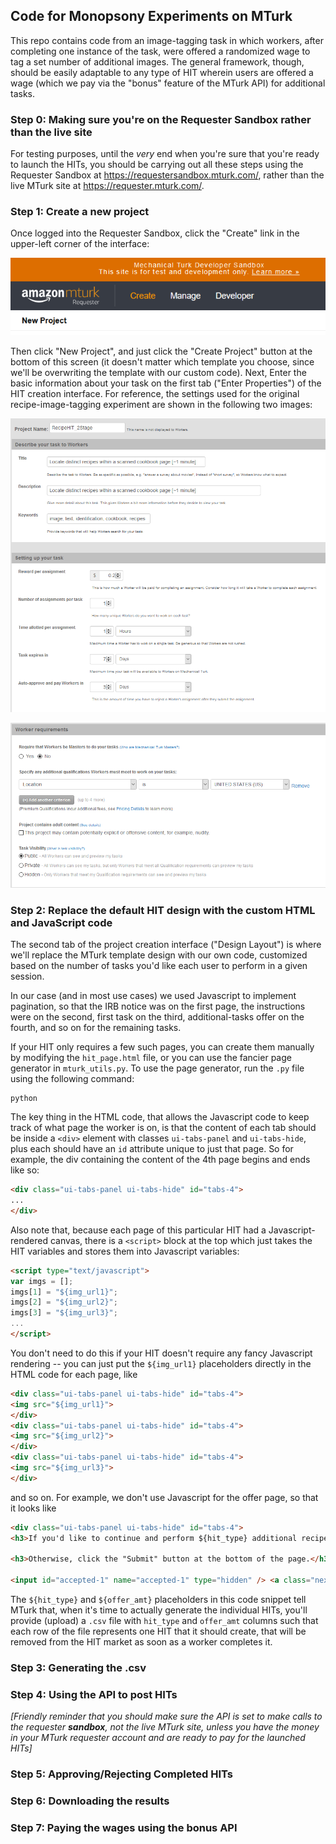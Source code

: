 ## Code for Monopsony Experiments on MTurk

This repo contains code from an image-tagging task in which workers, after completing one instance of the task, were offered a randomized wage to tag a set number of additional images. The general framework, though, should be easily adaptable to any type of HIT wherein users are offered a wage (which we pay via the "bonus" feature of the MTurk API) for additional tasks.

### Step 0: Making sure you're on the Requester Sandbox rather than the live site

For testing purposes, until the *very* end when you're sure that you're ready to launch the HITs, you should be carrying out all these steps using the Requester Sandbox at https://requestersandbox.mturk.com/, rather than the live MTurk site at https://requester.mturk.com/.

### Step 1: Create a new project

Once logged into the Requester Sandbox, click the "Create" link in the upper-left corner of the interface:

![Create HITs](create.png)

Then click "New Project", and just click the "Create Project" button at the bottom of this screen (it doesn't matter which template you choose, since we'll be overwriting the template with our custom code). Next, Enter the basic information about your task on the first tab ("Enter Properties") of the HIT creation interface. For reference, the settings used for the original recipe-image-tagging experiment are shown in the following two images:

![Settings 1](settings_1.png)

![Settings 2](settings_2.png)

### Step 2: Replace the default HIT design with the custom HTML and JavaScript code

The second tab of the project creation interface ("Design Layout") is where we'll replace the MTurk template design with our own code, customized based on the number of tasks you'd like each user to perform in a given session.

In our case (and in most use cases) we used Javascript to implement pagination, so that the IRB notice was on the first page, the instructions were on the second, first task on the third, additional-tasks offer on the fourth, and so on for the remaining tasks.

If your HIT only requires a few such pages, you can create them manually by modifying the `hit_page.html` file, or you can use the fancier page generator in `mturk_utils.py`. To use the page generator, run the `.py` file using the following command:

```
python 
```

The key thing in the HTML code, that allows the Javascript code to keep track of what page the worker is on, is that the content of each tab should be inside a `<div>` element with classes `ui-tabs-panel` and `ui-tabs-hide`, plus each should have an `id` attribute unique to just that page. So for example, the div containing the content of the 4th page begins and ends like so:

```html
<div class="ui-tabs-panel ui-tabs-hide" id="tabs-4">
...
</div>
```

Also note that, because each page of this particular HIT had a Javascript-rendered canvas, there is a `<script>` block at the top which just takes the HIT variables and stores them into Javascript variables:

```html
<script type="text/javascript">
var imgs = [];
imgs[1] = "${img_url1}";
imgs[2] = "${img_url2}";
imgs[3] = "${img_url3}";
...
</script>
```

You don't need to do this if your HIT doesn't require any fancy Javascript rendering -- you can just put the `${img_url1}` placeholders directly in the HTML code for each page, like

```html
<div class="ui-tabs-panel ui-tabs-hide" id="tabs-4">
<img src="${img_url1}">
</div>
<div class="ui-tabs-panel ui-tabs-hide" id="tabs-4">
<img src="${img_url2}">
</div>
<div class="ui-tabs-panel ui-tabs-hide" id="tabs-4">
<img src="${img_url3}">
</div>
```

and so on. For example, we don't use Javascript for the offer page, so that it looks like

```html
<div class="ui-tabs-panel ui-tabs-hide" id="tabs-4">
<h3>If you'd like to continue and perform ${hit_type} additional recipe location tasks for ${offer_amt}, please click "Next Page" below.</h3>

<h3>Otherwise, click the "Submit" button at the bottom of the page.</h3>

<input id="accepted-1" name="accepted-1" type="hidden" /> <a class="next-tab mover accept-offer" href="#instructions-top" id="accept-1" rel="5" title="1">Next Page &raquo;</a></div>
```

The `${hit_type}` and `${offer_amt}` placeholders in this code snippet tell MTurk that, when it's time to actually generate the individual HITs, you'll provide (upload) a `.csv` file with `hit_type` and `offer_amt` columns such that each row of the file represents one HIT that it should create, that will be removed from the HIT market as soon as a worker completes it.

### Step 3: Generating the .csv

### Step 4: Using the API to post HITs

*[Friendly reminder that you should make sure the API is set to make calls to the requester **sandbox**, not the live MTurk site, unless you have the money in your MTurk requester account and are ready to pay for the launched HITs]*

### Step 5: Approving/Rejecting Completed HITs

### Step 6: Downloading the results

### Step 7: Paying the wages using the bonus API
